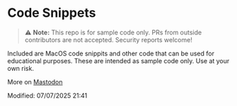 # Code Snippets

> ⚠️ **Note:** This repo is for sample code only. PRs from outside contributors are not accepted. Security reports welcome!

Included are MacOS code snippits and other code that can be used for educational purposes.  These are intended as sample code only. Use at your own risk.

More on 
<a rel="me" href="https://mastodon.social/@iAGorynT">Mastodon</a>

Modified: 07/07/2025 21:41
